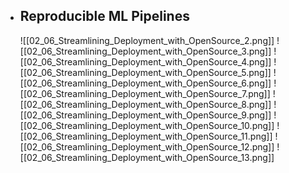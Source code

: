 - ## Reproducible ML Pipelines
	![[02_06_Streamlining_Deployment_with_OpenSource_2.png]]
	![[02_06_Streamlining_Deployment_with_OpenSource_3.png]]
	![[02_06_Streamlining_Deployment_with_OpenSource_4.png]]
	![[02_06_Streamlining_Deployment_with_OpenSource_5.png]]
	![[02_06_Streamlining_Deployment_with_OpenSource_6.png]]
	![[02_06_Streamlining_Deployment_with_OpenSource_7.png]]
	![[02_06_Streamlining_Deployment_with_OpenSource_8.png]]
	![[02_06_Streamlining_Deployment_with_OpenSource_9.png]]
	![[02_06_Streamlining_Deployment_with_OpenSource_10.png]]
	![[02_06_Streamlining_Deployment_with_OpenSource_11.png]]
	![[02_06_Streamlining_Deployment_with_OpenSource_12.png]]
	![[02_06_Streamlining_Deployment_with_OpenSource_13.png]]
	
